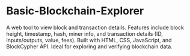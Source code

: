 # Basic-Blockchain-Explorer
A web tool to view block and transaction details. Features include block height, timestamp, hash, miner info, and transaction details (ID, inputs/outputs, value, fees). Built with HTML, CSS, JavaScript, and BlockCypher API. Ideal for exploring and verifying blockchain data.
